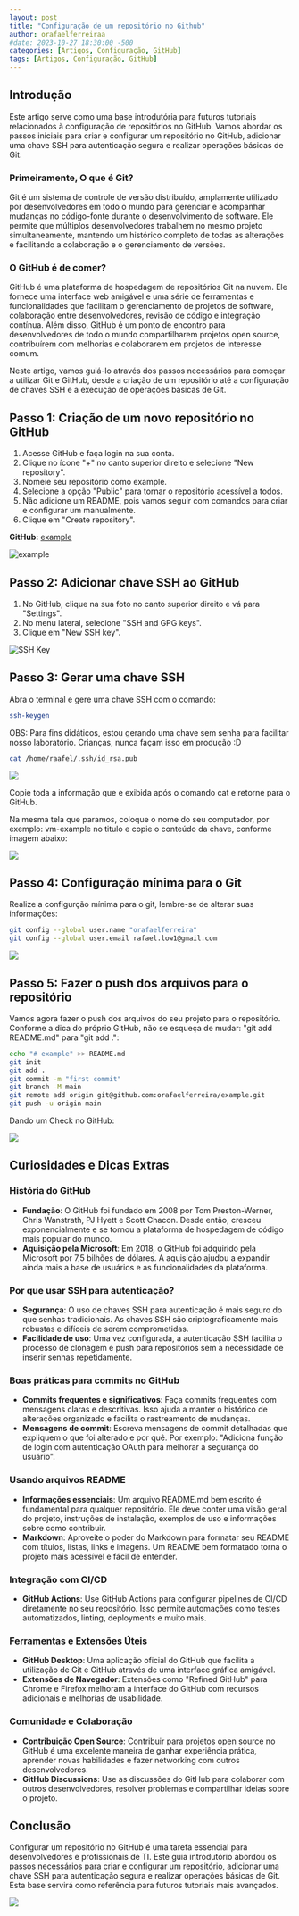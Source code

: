 ```yaml
---
layout: post
title: "Configuração de um repositório no Github"
author: orafaelferreiraa
#date: 2023-10-27 18:30:00 -500
categories: [Artigos, Configuração, GitHub]
tags: [Artigos, Configuração, GitHub]
---
```


## Introdução

Este artigo serve como uma base introdutória para futuros tutoriais relacionados à configuração de repositórios no GitHub. Vamos abordar os passos iniciais para criar e configurar um repositório no GitHub, adicionar uma chave SSH para autenticação segura e realizar operações básicas de Git.

### Primeiramente, O que é Git?

Git é um sistema de controle de versão distribuído, amplamente utilizado por desenvolvedores em todo o mundo para gerenciar e acompanhar mudanças no código-fonte durante o desenvolvimento de software. Ele permite que múltiplos desenvolvedores trabalhem no mesmo projeto simultaneamente, mantendo um histórico completo de todas as alterações e facilitando a colaboração e o gerenciamento de versões.

### O GitHub é de comer?

GitHub é uma plataforma de hospedagem de repositórios Git na nuvem. Ele fornece uma interface web amigável e uma série de ferramentas e funcionalidades que facilitam o gerenciamento de projetos de software, colaboração entre desenvolvedores, revisão de código e integração contínua. Além disso, GitHub é um ponto de encontro para desenvolvedores de todo o mundo compartilharem projetos open source, contribuírem com melhorias e colaborarem em projetos de interesse comum.

Neste artigo, vamos guiá-lo através dos passos necessários para começar a utilizar Git e GitHub, desde a criação de um repositório até a configuração de chaves SSH e a execução de operações básicas de Git.


## Passo 1: Criação de um novo repositório no GitHub

1. Acesse GitHub e faça login na sua conta.
2. Clique no ícone "+" no canto superior direito e selecione "New repository".
3. Nomeie seu repositório como example.
4. Selecione a opção "Public" para tornar o repositório acessível a todos.
5. Não adicione um README, pois vamos seguir com comandos para criar e configurar um manualmente.
6. Clique em "Create repository".

**GitHub:** [example](https://github.com/orafaelferreiraa/example)

![example](https://stoblobcertificados011.blob.core.windows.net/imagens-blog/artigos/example/example9.png)

## Passo 2: Adicionar chave SSH ao GitHub

1. No GitHub, clique na sua foto no canto superior direito e vá para "Settings".
2. No menu lateral, selecione "SSH and GPG keys".
3. Clique em "New SSH key".

![SSH Key](https://stoblobcertificados011.blob.core.windows.net/imagens-blog/artigos/example/example11.png)

## Passo 3: Gerar uma chave SSH

Abra o terminal e gere uma chave SSH com o comando:

```bash
ssh-keygen
```

OBS: Para fins didáticos, estou gerando uma chave sem senha para facilitar nosso laboratório. Crianças, nunca façam isso em produção :D

```bash
cat /home/raafel/.ssh/id_rsa.pub
```

![](https://stoblobcertificados011.blob.core.windows.net/imagens-blog/artigos/example/example11.png)

Copie toda a informação que e exibida após o comando cat e retorne para o GitHub.

Na mesma tela que paramos, coloque o nome do seu computador, por exemplo: vm-example no titulo e copie o conteúdo da chave, conforme imagem abaixo:

![](https://stoblobcertificados011.blob.core.windows.net/imagens-blog/artigos/example/example12.png)

## Passo 4: Configuração mínima para o Git

Realize a configurção mínima para o git, lembre-se de alterar suas informações:

```bash
git config --global user.name "orafaelferreira"
git config --global user.email rafael.low1@gmail.com
```
![](https://stoblobcertificados011.blob.core.windows.net/imagens-blog/artigos/example/example20.png)


## Passo 5: Fazer o push dos arquivos para o repositório

Vamos agora fazer o push dos arquivos do seu projeto para o repositório. Conforme a dica do próprio GitHub, não se esqueça de mudar: "git add README.md" para "git add .":

```bash
echo "# example" >> README.md
git init
git add .
git commit -m "first commit"
git branch -M main
git remote add origin git@github.com:orafaelferreira/example.git
git push -u origin main
```
Dando um Check no GitHub:

![](https://stoblobcertificados011.blob.core.windows.net/imagens-blog/artigos/example/example21.png)

## Curiosidades e Dicas Extras

### História do GitHub

- **Fundação**: O GitHub foi fundado em 2008 por Tom Preston-Werner, Chris Wanstrath, PJ Hyett e Scott Chacon. Desde então, cresceu exponencialmente e se tornou a plataforma de hospedagem de código mais popular do mundo.
- **Aquisição pela Microsoft**: Em 2018, o GitHub foi adquirido pela Microsoft por 7,5 bilhões de dólares. A aquisição ajudou a expandir ainda mais a base de usuários e as funcionalidades da plataforma.

### Por que usar SSH para autenticação?

- **Segurança**: O uso de chaves SSH para autenticação é mais seguro do que senhas tradicionais. As chaves SSH são criptograficamente mais robustas e difíceis de serem comprometidas.
- **Facilidade de uso**: Uma vez configurada, a autenticação SSH facilita o processo de clonagem e push para repositórios sem a necessidade de inserir senhas repetidamente.

### Boas práticas para commits no GitHub

- **Commits frequentes e significativos**: Faça commits frequentes com mensagens claras e descritivas. Isso ajuda a manter o histórico de alterações organizado e facilita o rastreamento de mudanças.
- **Mensagens de commit**: Escreva mensagens de commit detalhadas que expliquem o que foi alterado e por quê. Por exemplo: "Adiciona função de login com autenticação OAuth para melhorar a segurança do usuário".

### Usando arquivos README

- **Informações essenciais**: Um arquivo README.md bem escrito é fundamental para qualquer repositório. Ele deve conter uma visão geral do projeto, instruções de instalação, exemplos de uso e informações sobre como contribuir.
- **Markdown**: Aproveite o poder do Markdown para formatar seu README com títulos, listas, links e imagens. Um README bem formatado torna o projeto mais acessível e fácil de entender.

### Integração com CI/CD

- **GitHub Actions**: Use GitHub Actions para configurar pipelines de CI/CD diretamente no seu repositório. Isso permite automações como testes automatizados, linting, deployments e muito mais.

### Ferramentas e Extensões Úteis

- **GitHub Desktop**: Uma aplicação oficial do GitHub que facilita a utilização de Git e GitHub através de uma interface gráfica amigável.
- **Extensões de Navegador**: Extensões como "Refined GitHub" para Chrome e Firefox melhoram a interface do GitHub com recursos adicionais e melhorias de usabilidade.

### Comunidade e Colaboração

- **Contribuição Open Source**: Contribuir para projetos open source no GitHub é uma excelente maneira de ganhar experiência prática, aprender novas habilidades e fazer networking com outros desenvolvedores.
- **GitHub Discussions**: Use as discussões do GitHub para colaborar com outros desenvolvedores, resolver problemas e compartilhar ideias sobre o projeto.

## Conclusão

Configurar um repositório no GitHub é uma tarefa essencial para desenvolvedores e profissionais de TI. Este guia introdutório abordou os passos necessários para criar e configurar um repositório, adicionar uma chave SSH para autenticação segura e realizar operações básicas de Git. Esta base servirá como referência para futuros tutoriais mais avançados.

![](https://stoblobcertificados011.blob.core.windows.net/imagens-blog/posts/Logo2.png)